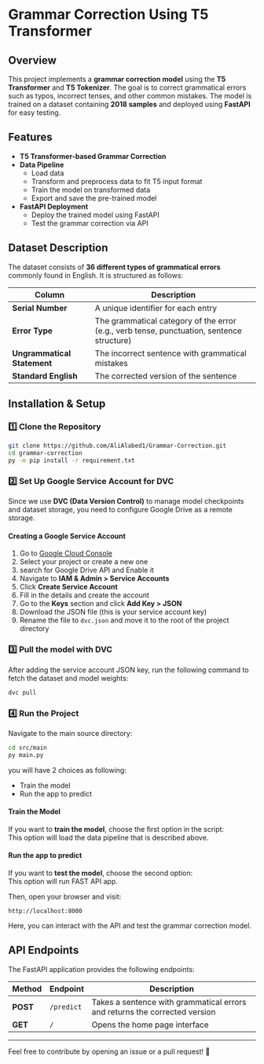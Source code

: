 # Grammar Correction Using T5 Transformer

## Overview

This project implements a **grammar correction model** using the **T5 Transformer** and **T5 Tokenizer**. The goal is to correct grammatical errors such as typos, incorrect tenses, and other common mistakes. The model is trained on a dataset containing **2018 samples** and deployed using **FastAPI** for easy testing.

## Features

- **T5 Transformer-based Grammar Correction**
- **Data Pipeline**
  - Load data
  - Transform and preprocess data to fit T5 input format
  - Train the model on transformed data
  - Export and save the pre-trained model
- **FastAPI Deployment**
  - Deploy the trained model using FastAPI
  - Test the grammar correction via API

## Dataset Description

The dataset consists of **36 different types of grammatical errors** commonly found in English. It is structured as follows:

| Column                      | Description                                                                               |
| --------------------------- | ----------------------------------------------------------------------------------------- |
| **Serial Number**           | A unique identifier for each entry                                                        |
| **Error Type**              | The grammatical category of the error (e.g., verb tense, punctuation, sentence structure) |
| **Ungrammatical Statement** | The incorrect sentence with grammatical mistakes                                          |
| **Standard English**        | The corrected version of the sentence                                                     |

## Installation & Setup

### **1️⃣ Clone the Repository**

```bash
git clone https://github.com/AliAlabed1/Grammar-Correction.git
cd grammar-correction
py -m pip install -r requirement.txt
```

### **2️⃣ Set Up Google Service Account for DVC**

Since we use **DVC (Data Version Control)** to manage model checkpoints and dataset storage, you need to configure Google Drive as a remote storage.

#### **Creating a Google Service Account**

1. Go to [Google Cloud Console](https://console.cloud.google.com/)
2. Select your project or create a new one  
3. search for Google Drive API and Enable it  
4. Navigate to **IAM & Admin > Service Accounts**
5. Click **Create Service Account**
6. Fill in the details and create the account
7. Go to the **Keys** section and click **Add Key > JSON**
8. Download the JSON file (this is your service account key)
9. Rename the file to `dvc.json` and move it to the root of the project directory

### **3️⃣ Pull the model with DVC**

After adding the service account JSON key, run the following command to fetch the dataset and model weights:

```bash
dvc pull
```

### **4️⃣ Run the Project**

Navigate to the main source directory:

```bash
cd src/main
py main.py
```

you will have 2 choices as following:
- Train the model   
- Run the app to predict  

#### **Train the Model**

If you want to **train the model**, choose the first option in the script:  
This option will load the data pipeline that is described above.  



#### **Run the app to predict**

If you want to **test the model**, choose the second option:  
This option will run FAST API app.  

  

Then, open your browser and visit:

```
http://localhost:8000
```

Here, you can interact with the API and test the grammar correction model.

## API Endpoints

The FastAPI application provides the following endpoints:

| Method   | Endpoint   | Description                                                                |
| -------- | ---------- | -------------------------------------------------------------------------- |
| **POST** | `/predict` | Takes a sentence with grammatical errors and returns the corrected version |
| **GET**  | `/`        | Opens the home page interface                                              |


---

Feel free to contribute by opening an issue or a pull request! 🚀


